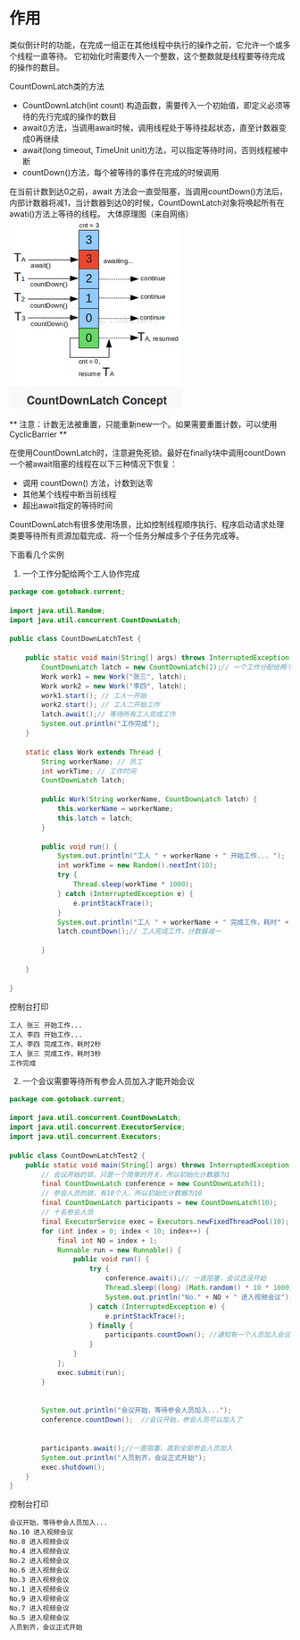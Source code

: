 # 作用
类似倒计时的功能，在完成一组正在其他线程中执行的操作之前，它允许一个或多个线程一直等待。
它初始化时需要传入一个整数，这个整数就是线程要等待完成的操作的数目。

CountDownLatch类的方法
+ CountDownLatch(int count) 构造函数，需要传入一个初始值，即定义必须等待的先行完成的操作的数目
+ await()方法，当调用await时候，调用线程处于等待挂起状态，直至计数器变成0再继续
+ await(long timeout, TimeUnit unit)方法，可以指定等待时间，否则线程被中断
+ countDown()方法，每个被等待的事件在完成的时候调用

在当前计数到达0之前，await 方法会一直受阻塞，当调用countDown()方法后，内部计数器将减1，当计数器到达0的时候，CountDownLatch对象将唤起所有在awati()方法上等待的线程。
大体原理图（来自网络）
![](/chapter3/CountDownLatch-1.png)

** 注意：计数无法被重置，只能重新new一个。如果需要重置计数，可以使用 CyclicBarrier **

在使用CountDownLatch时，注意避免死锁。最好在finally块中调用countDown
一个被await阻塞的线程在以下三种情况下恢复：
+ 调用 countDown() 方法，计数到达零
+ 其他某个线程中断当前线程
+ 超出await指定的等待时间

CountDownLatch有很多使用场景，比如控制线程顺序执行、程序启动请求处理类要等待所有资源加载完成、将一个任务分解成多个子任务完成等。

下面看几个实例
1. 一个工作分配给两个工人协作完成
```java
package com.gotoback.current;

import java.util.Random;
import java.util.concurrent.CountDownLatch;

public class CountDownLatchTest {

	public static void main(String[] args) throws InterruptedException {
		CountDownLatch latch = new CountDownLatch(2);// 一个工作分配给两个工人协作完成
		Work work1 = new Work("张三", latch);
		Work work2 = new Work("李四", latch);
		work1.start(); // 工人一开始
		work2.start(); // 工人二开始工作
		latch.await();// 等待所有工人完成工作
		System.out.println("工作完成");
	}

	static class Work extends Thread {
		String workerName; // 员工
		int workTime; // 工作时间
		CountDownLatch latch;

		public Work(String workerName, CountDownLatch latch) {
			this.workerName = workerName;
			this.latch = latch;
		}

		public void run() {
			System.out.println("工人 " + workerName + " 开始工作... ");
			int workTime = new Random().nextInt(10);
			try {
				Thread.sleep(workTime * 1000);
			} catch (InterruptedException e) {
				e.printStackTrace();
			}
			System.out.println("工人 " + workerName + " 完成工作，耗时" + workTime + "秒");
			latch.countDown();// 工人完成工作，计数器减一

		}

	}

}

```
控制台打印
```plain
工人 张三 开始工作... 
工人 李四 开始工作... 
工人 李四 完成工作，耗时2秒
工人 张三 完成工作，耗时3秒
工作完成

```

2. 一个会议需要等待所有参会人员加入才能开始会议

```java
package com.gotoback.current;

import java.util.concurrent.CountDownLatch;
import java.util.concurrent.ExecutorService;
import java.util.concurrent.Executors;

public class CountDownLatchTest2 {
	public static void main(String[] args) throws InterruptedException {
		// 会议开始的锁，只是一个简单的开关，所以初始化计数器为1
		final CountDownLatch conference = new CountDownLatch(1);
		// 参会人员的锁，有10个人，所以初始化计数器为10
		final CountDownLatch participants = new CountDownLatch(10);
		// 十名参会人员
		final ExecutorService exec = Executors.newFixedThreadPool(10);
		for (int index = 0; index < 10; index++) {
			final int NO = index + 1;
			Runnable run = new Runnable() {
				public void run() {
					try {
						conference.await();// 一直阻塞，会议还没开始
						Thread.sleep((long) (Math.random() * 10 * 1000));
						System.out.println("No." + NO + " 进入视频会议");
					} catch (InterruptedException e) {
						e.printStackTrace();
					} finally {
						participants.countDown(); //通知有一个人员加入会议
					}
				}
			};
			exec.submit(run);
		}
		
		
		System.out.println("会议开始，等待参会人员加入...");
		conference.countDown();  //会议开始，参会人员可以加入了
		
		
		participants.await();//一直阻塞，直到全部参会人员加入
		System.out.println("人员到齐，会议正式开始");
		exec.shutdown();
	}
}

```
控制台打印
```plain
会议开始，等待参会人员加入...
No.10 进入视频会议
No.8 进入视频会议
No.4 进入视频会议
No.2 进入视频会议
No.6 进入视频会议
No.3 进入视频会议
No.1 进入视频会议
No.9 进入视频会议
No.7 进入视频会议
No.5 进入视频会议
人员到齐，会议正式开始

```

